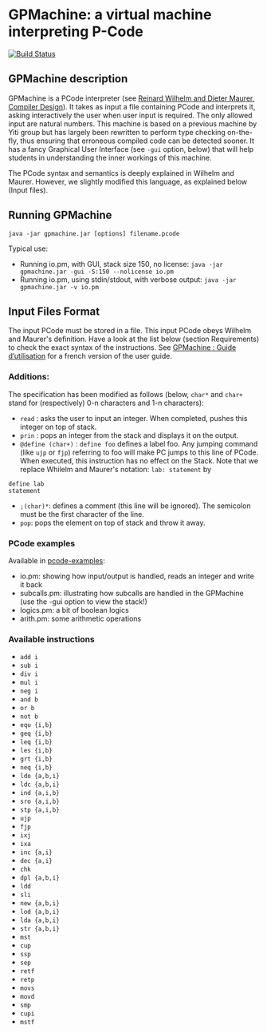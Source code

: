# GPMachine: a virtual machine interpreting P-Code

[![Build Status](https://travis-ci.com/xdevroey/GPMachine.svg?branch=master)](https://travis-ci.com/xdevroey/GPMachine)

## GPMachine description

GPMachine is a PCode interpreter (see [Reinard Wilhelm and Dieter Maurer, Compiler Design](http://www.cs.ioc.ee/yik/lib/2/Wilhelm1.html)). It takes as input a file containing PCode and interprets it, asking interactively the user when user input is required. The only allowed input are natural numbers. This machine is based on a previous machine by Yiti group but has largely been rewritten to perform type checking on-the-fly, thus ensuring that erroneous compiled code can be detected sooner. It has a fancy Graphical User Interface (see `-gui` option, below) that will help students in understanding the inner workings of this machine.

The PCode syntax and semantics is deeply explained in Wilhelm and Maurer. However, we slightly modified this language, as explained below (Input files).

## Running GPMachine

```
java -jar gpmachine.jar [options] filename.pcode
```

Typical use: 
- Running io.pm, with GUI, stack size 150, no license: `java -jar gpmachine.jar -gui -S:150 --nolicense io.pm`
- Running io.pm, using stdin/stdout, with verbose output: `java -jar gpmachine.jar -v io.pm`

## Input Files Format

The input PCode must be stored in a file. This input PCode obeys Wilhelm and Maurer's definition. Have a look at the list below (section Requirements) to check the exact syntax of the instructions. See [GPMachine : Guide d’utilisation](reference-manual-fr/gpmachine-reference.pdf) for a french version of the user guide.

### Additions:

The specification has been modified as follows (below, `char*` and `char+` stand for (respectively) 0-n characters and 1-n characters):
- `read` : asks the user to input an integer. When completed, pushes this integer on top of stack.
- `prin` : pops an integer from the stack and displays it on the output.
- `@define (char+)` : `define foo` defines a label foo. Any jumping command (like `ujp` or `fjp`) referring to foo will make PC jumps to this line of PCode. When executed, this instruction has no effect on the Stack. Note that we replace Whilelm and 
Maurer's notation: `lab: statement` by
```
define lab
statement
```
- `;(char)*`: defines a comment (this line will be ignored). The semicolon must be the first character of the line.
- `pop`: pops the element on top of stack and throw it away.


### PCode examples 

Available in [pcode-examples](pcode-examples):
- io.pm: showing how input/output is handled, reads an integer and write it back
- subcalls.pm: illustrating how subcalls are handled in the GPMachine (use the -gui option to view the stack!)
- logics.pm: a bit of boolean logics
- arith.pm: some arithmetic operations

### Available instructions 

- `add i`
- `sub i`
- `div i`
- `mul i`
- `neg i`
- `and b`
- `or b`
- `not b`
- `equ {i,b}`
- `geq {i,b}`
- `leq {i,b}`
- `les {i,b}`
- `grt {i,b}`
- `neq {i,b}`
- `ldo {a,b,i}`
- `ldc {a,b,i}`
- `ind {a,i,b}`
- `sro {a,i,b}`
- `stp {a,i,b}`
- `ujp`
- `fjp`
- `ixj`
- `ixa`
- `inc {a,i}`
- `dec {a,i}`
- `chk`
- `dpl {a,b,i}`
- `ldd`
- `sli`
- `new {a,b,i}`
- `lod {a,b,i}`
- `lda {a,b,i}`
- `str {a,b,i}`
- `mst`
- `cup`
- `ssp`
- `sep`
- `retf`
- `retp`
- `movs`
- `movd`
- `smp`
- `cupi`
- `mstf`

